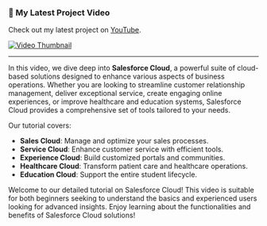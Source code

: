 ### 🎥 My Latest Project Video

Check out my latest project on [YouTube](https://youtu.be/MudKnx5d8dY?si=lVvR8yA9Gj2HJQXQ).

[![Video Thumbnail](https://img.youtube.com/vi/MudKnx5d8dY/0.jpg)](https://youtu.be/MudKnx5d8dY?si=lVvR8yA9Gj2HJQXQ)

---

In this video, we dive deep into **Salesforce Cloud**, a powerful suite of cloud-based solutions designed to enhance various aspects of business operations. Whether you are looking to streamline customer relationship management, deliver exceptional service, create engaging online experiences, or improve healthcare and education systems, Salesforce Cloud provides a comprehensive set of tools tailored to your needs.

Our tutorial covers:
- **Sales Cloud**: Manage and optimize your sales processes.
- **Service Cloud**: Enhance customer service with efficient tools.
- **Experience Cloud**: Build customized portals and communities.
- **Healthcare Cloud**: Transform patient care and healthcare operations.
- **Education Cloud**: Support the entire student lifecycle.

Welcome to our detailed tutorial on Salesforce Cloud! This video is suitable for both beginners seeking to understand the basics and experienced users looking for advanced insights. Enjoy learning about the functionalities and benefits of Salesforce Cloud solutions!


